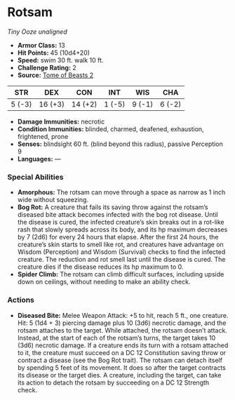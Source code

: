 # Rotsam

*Tiny* *Ooze* *unaligned*

- **Armor Class:** 13
- **Hit Points:** 45 (10d4+20)
- **Speed:** swim 30 ft. walk 10 ft.
- **Challenge Rating:** 2
- **Source:** [Tome of Beasts 2](https://koboldpress.com/kpstore/product/tome-of-beasts-2-for-5th-edition/)

| STR | DEX | CON | INT | WIS | CHA |
| --- | --- | --- | --- | --- | --- |
| 5 (-3) | 16 (+3) | 14 (+2) | 1 (-5) | 9 (-1) | 6 (-2) |

- **Damage Immunities:** necrotic
- **Condition Immunities:** blinded, charmed, deafened, exhaustion, frightened, prone
- **Senses:** blindsight 60 ft. (blind beyond this radius), passive Perception 9
- **Languages:** —
### Special Abilities
- **Amorphous:** The rotsam can move through a space as narrow as 1 inch wide without squeezing.
- **Bog Rot:** A creature that fails its saving throw against the rotsam’s diseased bite attack becomes infected with the bog rot disease. Until the disease is cured, the infected creature’s skin breaks out in a rot-like rash that slowly spreads across its body, and its hp maximum decreases by 7 (2d6) for every 24 hours that elapse. After the first 24 hours, the creature’s skin starts to smell like rot, and creatures have advantage on Wisdom (Perception) and Wisdom (Survival) checks to find the infected creature. The reduction and rot smell last until the disease is cured. The creature dies if the disease reduces its hp maximum to 0.
- **Spider Climb:** The rotsam can climb difficult surfaces, including upside down on ceilings, without needing to make an ability check.
### Actions
- **Diseased Bite:** Melee Weapon Attack: +5 to hit, reach 5 ft., one creature. Hit: 5 (1d4 + 3) piercing damage plus 10 (3d6) necrotic damage, and the rotsam attaches to the target. While attached, the rotsam doesn’t attack. Instead, at the start of each of the rotsam’s turns, the target takes 10 (3d6) necrotic damage. If a creature ends its turn with a rotsam attached to it, the creature must succeed on a DC 12 Constitution saving throw or contract a disease (see the Bog Rot trait). The rotsam can detach itself by spending 5 feet of its movement. It does so after the target contracts its disease or the target dies. A creature, including the target, can take its action to detach the rotsam by succeeding on a DC 12 Strength check.

